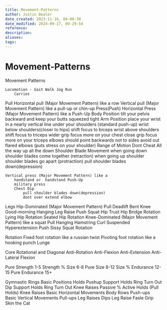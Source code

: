 ```yaml
---
title: Movement-Patterns
author: Justin Bealer
date_created: 2023-11-16, 04-00-30
date_modified: 2024-09-17, 09-29-54
reference: 
description: 
aliases: 
tags: 
---
```

# Movement-Patterns

Movement Patterns

    Locomotion - Gait Walk Jog Run
        Carries
Pull
    Horizontal pull (Major Movement Pattern) like a row
    Vertical pull (Major Movement Pattern) like a pull-up or chin-up
Press(Push)
    Horizontal Press (Major Movement Pattern) like a
        Push-Up
            Body Position
                tilt your pelvis backward and keep your butts squeezed tight
            Arm Position
                place your wrist in a nearly vertical line under your shoulders (standard push-up)
                wrist below shoulders(closer to hips) shift focus to biceps
                wrist above shoulders shift focus to triceps
                wider grip focus more on your chest
                close grip focus more on your triceps
                elbows should point backwards not to sides
                avoid out flared elbows (puts stress on your shoulder)
            Range of Motion
                Dont Cheat All the way up all the down
            Shoulder Blade Movement
                when going down shoulder blades come together (retraction)
                when going up shoulder shoulder blades go apart (protraction)
                pull shoulder blades down(depression)
                
    Vertical press (Major Movement Pattern) like a 
        handstand or  handstand Push-Up
        military press 
        Chest Dip
            pull shoulder blades down(depression)
            dont over extend elbow
Legs
    Hip-Dominated (Major Movement Pattern)
        Pull
            Deadlift
            Bent Knee Good-morning
            Hanging Leg Raise
        Push
            Squat
            Hip Trust
            Hip Bridge
        Rotation
            Lying Hip Rotation
            Seated Hip Rotation
    Knee-Dominated (Major Movement Pattern) like a squat
        Pull
            Hanging Hamstring Curl
            Suspended Hyperextension
        Push
            Sissy Squat
        Rotation
    
Rotation
    Fixed foot rotation like a russian twist
    Pivoting foot rotation like a hooking punch
Lunge

Core
    Rotational and Diagonal
    Anti-Rotation
    Anti-Flexion
    Anti-Extension
    Anti-Lateral Flexion

Pure Strength 1-5
Strength % Size 6-8
Pure Size 8-12
Size % Endurance 12-15
Pure Endurance 15+

Gymnastic Rings
    Basic Positions Holds
        Pushup Support Holds
            Ring Turn Out
        Dip Support Holds
            Ring Turn Out
            Knee Raises
        Passive % Active Holds (Pull Holds)
            Knee Raises
    Basic Horizontal Movements
        Body Rows
        Push-ups
    Basic Vertical Movements
        Pull-ups
            Leg Raises
        Dips
            Leg Raise
    Fasle Grip
    Skin the Cat
